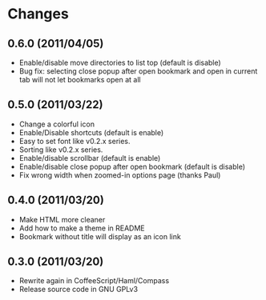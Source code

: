 Changes
=======

0.6.0 (2011/04/05)
------------------

* Enable/disable move directories to list top (default is disable)
* Bug fix: selecting close popup after open bookmark and open in current tab will not let bookmarks open at all

0.5.0 (2011/03/22)
------------------

* Change a colorful icon
* Enable/Disable shortcuts (default is enable)
* Easy to set font like v0.2.x series.
* Sorting like v0.2.x series.
* Enable/disable scrollbar (default is enable)
* Enable/disable close popup after open bookmark (default is disable)
* Fix wrong width when zoomed-in options page (thanks Paul)

0.4.0 (2011/03/20)
------------------

* Make HTML more cleaner
* Add how to make a theme in README
* Bookmark without title will display as an icon link

0.3.0 (2011/03/20)
------------------

* Rewrite again in CoffeeScript/Haml/Compass
* Release source code in GNU GPLv3
